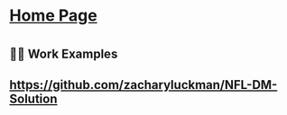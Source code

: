<h1><a href="https://github.com/zacharyluckman">Home Page</a><h1>
<H2>👨‍💻 Work Examples<H2>



https://github.com/zacharyluckman/NFL-DM-Solution

